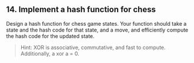 ## 14. Implement a hash function for chess

Design a hash function for chess game states. Your function should take a state and the hash code for that state, and a move, and efficiently compute the hash code for the updated state.

> Hint: XOR is associative, commutative, and fast to compute. Additionally, a xor a = 0.